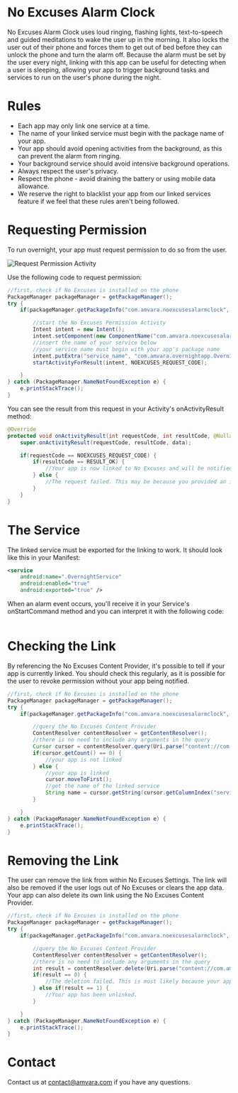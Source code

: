 # No Excuses Alarm Clock
No Excuses Alarm Clock uses loud ringing, flashing lights, text-to-speech and guided meditations to wake the user up in the morning. It also locks the user out of their phone and forces them to get out of bed before they can unlock the phone and turn the alarm off. Because the alarm must be set by the user every night, linking with this app can be useful for detecting when a user is sleeping, allowing your app to trigger background tasks and services to run on the user's phone during the night.
# Rules
* Each app may only link one service at a time.
* The name of your linked service must begin with the package name of your app.
* Your app should avoid opening activities from the background, as this can prevent the alarm from ringing.
* Your background service should avoid intensive background operations.
* Always respect the user's privacy.
* Respect the phone - avoid draining the battery or using mobile data allowance.
* We reserve the right to blacklist your app from our linked services feature if we feel that these rules aren't being followed.
# Requesting Permission
To run overnight, your app must request permission to do so from the user.

![Request Permission Activity](https://.png "The user will be asked for permission for your app to run overnight.")

Use the following code to request permission:
```java
//first, check if No Excuses is installed on the phone
PackageManager packageManager = getPackageManager();
try {
    if(packageManager.getPackageInfo("com.amvara.noexcusesalarmclock", 0) != null) {

        //start the No Excuses Permission Activity
        Intent intent = new Intent();
        intent.setComponent(new ComponentName("com.amvara.noexcusesalarmclock", "com.amvara.noexcusesalarmclock.LinkServicePermissionActivity"));
        //insert the name of your service below
        //your service name must begin with your app's package name
        intent.putExtra("service_name", "com.amvara.overnightapp.OvernightService");
        startActivityForResult(intent, NOEXCUSES_REQUEST_CODE);

    }
} catch (PackageManager.NameNotFoundException e) {
    e.printStackTrace();
}
```
You can see the result from this request in your Activity's onActivityResult method:
```java
@Override
protected void onActivityResult(int requestCode, int resultCode, @Nullable Intent data) {
    super.onActivityResult(requestCode, resultCode, data);

    if(requestCode == NOEXCUSES_REQUEST_CODE) {
        if(resultCode == RESULT_OK) {
            //Your app is now linked to No Excuses and will be notified of alarm events.
        } else {
            //The request failed. This may be because you provided an invalid service name or because the user declined the request.
        }
    }
}
```
# The Service
The linked service must be exported for the linking to work. It should look like this in your Manifest:
```xml
<service
    android:name=".OvernightService"
    android:enabled="true"
    android:exported="true" />
```
When an alarm event occurs, you'll receive it in your Service's onStartCommand method and you can interpret it with the following code:
```java
```
# Checking the Link
By referencing the No Excuses Content Provider, it's possible to tell if your app is currently linked. You should check this regularly, as it is possible for the user to revoke permission without your app being notified.
```java
//first, check if No Excuses is installed on the phone
PackageManager packageManager = getPackageManager();
try {
    if(packageManager.getPackageInfo("com.amvara.noexcusesalarmclock", 0) != null) {

        //query the No Excuses Content Provider
        ContentResolver contentResolver = getContentResolver();
        //there is no need to include any arguments in the query
        Cursor cursor = contentResolver.query(Uri.parse("content://com.amvara.noexcusesalarmclock.linkedservices"), null, null, null, null);
        if(cursor.getCount() == 0) {
            //your app is not linked
        } else {
            //your app is linked
            cursor.moveToFirst();
            //get the name of the linked service
            String name = cursor.getString(cursor.getColumnIndex("serviceName"));
        }

    }
} catch (PackageManager.NameNotFoundException e) {
    e.printStackTrace();
}
```
# Removing the Link
The user can remove the link from within No Excuses Settings. The link will also be removed if the user logs out of No Excuses or clears the app data. Your app can also delete its own link using the No Excuses Content Provider.
```java
//first, check if No Excuses is installed on the phone
PackageManager packageManager = getPackageManager();
try {
    if(packageManager.getPackageInfo("com.amvara.noexcusesalarmclock", 0) != null) {

        //query the No Excuses Content Provider
        ContentResolver contentResolver = getContentResolver();
        //there is no need to include any arguments in the query
        int result = contentResolver.delete(Uri.parse("content://com.amvara.noexcusesalarmclock.linkedservices"), null, null);
        if(result == 0) {
            //The deletion failed. This is most likely because your app wasn't linked in the first place. 
        } else if(result == 1) {
            //Your app has been unlinked.
        }

    }
} catch (PackageManager.NameNotFoundException e) {
    e.printStackTrace();
}
```
# Contact
Contact us at contact@amvara.com if you have any questions.
